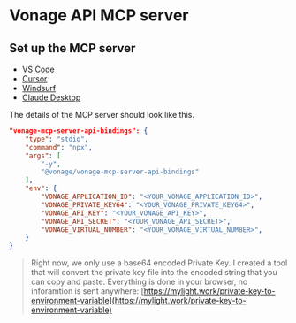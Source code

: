 # Vonage API MCP server

## Set up the MCP server
- [VS Code](https://code.visualstudio.com/docs/copilot/chat/mcp-servers#_add-an-mcp-server)
- [Cursor](https://docs.cursor.com/context/mcp)
- [Windsurf](https://docs.windsurf.com/windsurf/cascade/mcp)
- [Claude Desktop](https://modelcontextprotocol.io/quickstart/user)

The details of the MCP server should look like this.
```JSON
"vonage-mcp-server-api-bindings": {
    "type": "stdio",
    "command": "npx",
    "args": [
        "-y",
        "@vonage/vonage-mcp-server-api-bindings"
    ],
    "env": {
        "VONAGE_APPLICATION_ID": "<YOUR_VONAGE_APPLICATION_ID>",
        "VONAGE_PRIVATE_KEY64": "<YOUR_VONAGE_PRIVATE_KEY64>",
        "VONAGE_API_KEY": "<YOUR_VONAGE_API_KEY>",
        "VONAGE_API_SECRET": "<YOUR_VONAGE_API_SECRET>",
        "VONAGE_VIRTUAL_NUMBER": "<YOUR_VONAGE_VIRTUAL_NUMBER>",
    }
}
```

> Right now, we only use a base64 encoded Private Key. I created a tool that will convert the private key file into the encoded string that you can copy and paste. Everything is done in your browser, no inforamtion is sent anywhere: [https://mylight.work/private-key-to-environment-variable](https://mylight.work/private-key-to-environment-variable)